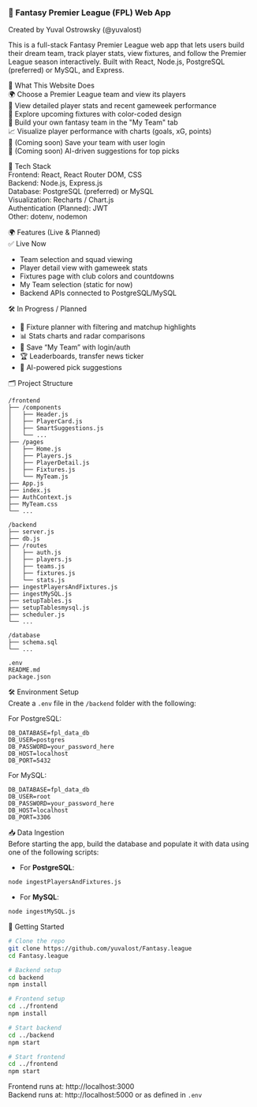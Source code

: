 ### 🎯 Fantasy Premier League (FPL) Web App  
Created by Yuval Ostrowsky (@yuvalost)

This is a full-stack Fantasy Premier League web app that lets users build their dream team, track player stats, view fixtures, and follow the Premier League season interactively. Built with React, Node.js, PostgreSQL (preferred) or MySQL, and Express.

🧠 What This Website Does  
🌍 Choose a Premier League team and view its players  
🧩 View detailed player stats and recent gameweek performance  
📅 Explore upcoming fixtures with color-coded design  
🧠 Build your own fantasy team in the "My Team" tab  
📈 Visualize player performance with charts (goals, xG, points)  
🔐 (Coming soon) Save your team with user login  
🤖 (Coming soon) AI-driven suggestions for top picks  

🔧 Tech Stack  
Frontend: React, React Router DOM, CSS  
Backend: Node.js, Express.js  
Database: PostgreSQL (preferred) or MySQL  
Visualization: Recharts / Chart.js  
Authentication (Planned): JWT  
Other: dotenv, nodemon  

🌍 Features (Live & Planned)  
✅ Live Now  
- Team selection and squad viewing  
- Player detail view with gameweek stats  
- Fixtures page with club colors and countdowns  
- My Team selection (static for now)  
- Backend APIs connected to PostgreSQL/MySQL  

🛠️ In Progress / Planned  
- 📅 Fixture planner with filtering and matchup highlights  
- 📊 Stats charts and radar comparisons  
- 🔐 Save “My Team” with login/auth  
- 🏆 Leaderboards, transfer news ticker  
- 🤖 AI-powered pick suggestions  

🗂️ Project Structure  
```
/frontend
├── /components
│   ├── Header.js
│   ├── PlayerCard.js
│   ├── SmartSuggestions.js
│   └── ...
├── /pages
│   ├── Home.js
│   ├── Players.js
│   ├── PlayerDetail.js
│   ├── Fixtures.js
│   └── MyTeam.js
├── App.js
├── index.js
├── AuthContext.js
├── MyTeam.css
└── ...

/backend
├── server.js
├── db.js
├── /routes
│   ├── auth.js
│   ├── players.js
│   ├── teams.js
│   ├── fixtures.js
│   └── stats.js
├── ingestPlayersAndFixtures.js
├── ingestMySQL.js
├── setupTables.js
├── setupTablesmysql.js
├── scheduler.js
└── ...

/database
├── schema.sql
└── ...

.env
README.md
package.json
```

🛠️ Environment Setup  
Create a `.env` file in the `/backend` folder with the following:

For PostgreSQL:
```
DB_DATABASE=fpl_data_db
DB_USER=postgres
DB_PASSWORD=your_password_here
DB_HOST=localhost
DB_PORT=5432
```

For MySQL:
```
DB_DATABASE=fpl_data_db
DB_USER=root
DB_PASSWORD=your_password_here
DB_HOST=localhost
DB_PORT=3306
```

📥 Data Ingestion  
Before starting the app, build the database and populate it with data using one of the following scripts:

- For **PostgreSQL**:  
```bash
node ingestPlayersAndFixtures.js
```

- For **MySQL**:  
```bash
node ingestMySQL.js
```

🚀 Getting Started
```bash
# Clone the repo
git clone https://github.com/yuvalost/Fantasy.league
cd Fantasy.league

# Backend setup
cd backend
npm install

# Frontend setup
cd ../frontend
npm install

# Start backend
cd ../backend
npm start

# Start frontend
cd ../frontend
npm start
```

Frontend runs at: http://localhost:3000  
Backend runs at: http://localhost:5000 or as defined in `.env`
